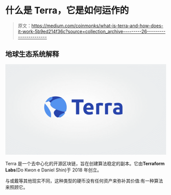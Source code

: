 # 什么是 Terra，它是如何运作的

> 原文：<https://medium.com/coinmonks/what-is-terra-and-how-does-it-work-5b9ed214f36c?source=collection_archive---------26----------------------->

## 地球生态系统解释

![](img/95cec0afda9447dd19f2dda67a8a2ccc.png)

Terra 是一个去中心化的开源区块链，旨在创建算法稳定的副本。它由**Terraform Labs**(Do Kwon e Daniel Shin)于 2018 年创立。

与或戴等其他现实不同，这种类型的硬币没有任何资产来弥补其价值:有一种算法来照顾它。